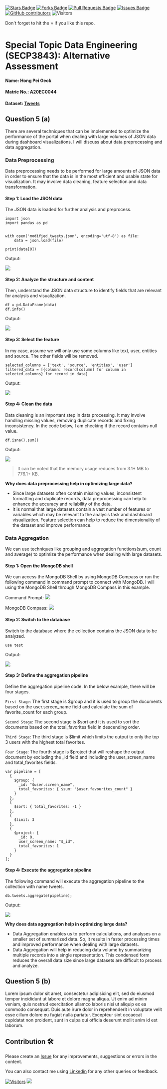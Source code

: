 <a href="https://github.com/drshahizan/SECP3843/stargazers"><img src="https://img.shields.io/github/stars/drshahizan/SECP3843" alt="Stars Badge"/></a>
<a href="https://github.com/drshahizan/SECP3843/network/members"><img src="https://img.shields.io/github/forks/drshahizan/SECP3843" alt="Forks Badge"/></a>
<a href="https://github.com/drshahizan/SECP3843/pulls"><img src="https://img.shields.io/github/issues-pr/drshahizan/SECP3843" alt="Pull Requests Badge"/></a>
<a href="https://github.com/drshahizan/SECP3843/issues"><img src="https://img.shields.io/github/issues/drshahizan/SECP3843" alt="Issues Badge"/></a>
<a href="https://github.com/drshahizan/SECP3843/graphs/contributors"><img alt="GitHub contributors" src="https://img.shields.io/github/contributors/drshahizan/SECP3843?color=2b9348"></a>
![Visitors](https://api.visitorbadge.io/api/visitors?path=https%3A%2F%2Fgithub.com%2Fdrshahizan%2FSECP3843&labelColor=%23d9e3f0&countColor=%23697689&style=flat)


Don't forget to hit the :star: if you like this repo.

# Special Topic Data Engineering (SECP3843): Alternative Assessment

#### Name: Hong Pei Geok
#### Matric No.: A20EC0044
#### Dataset: <a href="https://github.com/drshahizan/dataset/tree/main/mongodb/06-tweets" >Tweets</a>

## Question 5 (a)
There are several techniques that can be implemented to optimize the performance of the portal when dealing with large volumes of JSON data during dashboard visualizations. I will discuss about data preprocessing and data aggregation.

### Data Preprocessing

Data preprocessing needs to be performed for large amounts of JSON data in order to ensure that the data is in the most efficient and usable state for visualization. It may involve data cleaning, feature selection and data transformation.

#### Step 1: Load the JSON data
The JSON data is loaded for further analysis and preprocess. 
```
import json
import pandas as pd


with open('modified_tweets.json', encoding='utf-8') as file:
    data = json.load(file)
    
print(data[0])
```
Output: 

<img  src="./files/images/load.png"></img>


#### Step 2: Analyze the structure and content
Then, understand the JSON data structure to identify fields that are relevant for analysis and visualization.
```
df = pd.DataFrame(data)
df.info()
```
Output: 

<img  src="./files/images/info.png"></img>


#### Step 3: Select the feature
In my case, assume we will only use some columns like text, user, entities and source. The other fields will be removed. 
```
selected_columns = ['text', 'source', 'entities', 'user']
filtered_data = [{column: record[column] for column in selected_columns} for record in data]
```

Output:

<img  src="./files/images/drop.png"></img>

#### Step 4: Clean the data
Data cleaning is an important step in data processing. It may involve handling missing values, removing duplicate records and fixing inconsistency. In the code below, I am checking if the record contains null value.
```
df.isna().sum()
```
Output:

<img  src="./files/images/null.png"></img>
> It can be noted that the memory usage reduces from 3.1+ MB to 776.1+ KB.

**Why does data preprocessing help in optimizing large data?**
- Since large datasets often contain missing values, inconsistent formatting and duplicate records, data preprocessing can help to enhance the accuracy and reliability of the data. 
- It is normal that large datasets contain a vast number of features or variables which may be relevant to the analysis task and dashboard visualization. Feature selection can help to reduce the dimensionality of the dataset and improve performance. 


### Data Aggregation

We can use techniques like grouping and aggregation functions(sum, count and average) to optimize the performance when dealing with large datasets. 

#### Step 1: Open the MongoDB shell
We can access the MongoDB Shell by using MongoDB Compass or run the following command in command prompt to connect with MongoDB. I will using the MongoDB Shell through MongoDB Compass in this example.

Command Prompt:
<img  src="./files/images/shell.png"></img>

MongoDB Compass:
<img  src="./files/images/mongosh.png"></img>

#### Step 2: Switch to the database
Switch to the database where the collection contains the JSON data to be analyzed. 
```
use test
```
Output:

<img  src="./files/images/db.png"></img>

#### Step 3: Define the aggregation pipeline

Define the aggregation pipeline code. In the below example, there will be four stages.

`First Stage`: The first stage is $group and it is used to group the documents based on the user.screen_name field and calculate the sum of favorite_count for each group. 

`Second Stage`: The second stage is $sort and it is used to sort the documents based on the total_favorites field in descending order.

`Third Stage`: The third stage is $limit which limits the output to only the top 3 users with the highest total favorites.

`Four Stage`: The fourth stage is $project that will reshape the output document by excluding the _id field and including the user_screen_name and total_favorites fields.

```
var pipeline = [
  {
    $group: {
      _id: "$user.screen_name",
      total_favorites: { $sum: "$user.favourites_count" }
    }
  },
  {
    $sort: { total_favorites: -1 }
  },
  {
    $limit: 3
  },
  {
    $project: {
      _id: 0,
      user_screen_name: "$_id",
      total_favorites: 1
    }
  }
];
```

#### Step 4: Execute the aggregation pipeline

The following command will execute the aggregation pipeline to the collection with name tweets.
```
db.tweets.aggregate(pipeline);
```
Output:

<img  src="./files/images/pipeline.png"></img>

**Why does data aggregation help in optimizing large data?**
- Data Aggregation enables us to perform calculations, and analyses on a smaller set of summarized data. So, it results in faster processing times and improved performance when dealing with large datasets.
- Data Aggregation will help in reducing data volume by summarizing multiple records into a single representation. This condensed form reduces the overall data size since large datasets are difficult to process and analyze.


## Question 5 (b)
Lorem ipsum dolor sit amet, consectetur adipisicing elit, sed do eiusmod tempor incididunt ut labore et dolore magna aliqua. Ut enim ad minim veniam, quis nostrud exercitation ullamco laboris nisi ut aliquip ex ea commodo consequat. Duis aute irure dolor in reprehenderit in voluptate velit esse cillum dolore eu fugiat nulla pariatur. Excepteur sint occaecat cupidatat non proident, sunt in culpa qui officia deserunt mollit anim id est laborum.

## Contribution 🛠️
Please create an [Issue](https://github.com/drshahizan/special-topic-data-engineering/issues) for any improvements, suggestions or errors in the content.

You can also contact me using [Linkedin](https://www.linkedin.com/in/drshahizan/) for any other queries or feedback.

[![Visitors](https://api.visitorbadge.io/api/visitors?path=https%3A%2F%2Fgithub.com%2Fdrshahizan&labelColor=%23697689&countColor=%23555555&style=plastic)](https://visitorbadge.io/status?path=https%3A%2F%2Fgithub.com%2Fdrshahizan)
![](https://hit.yhype.me/github/profile?user_id=81284918)




